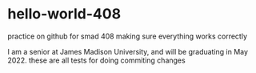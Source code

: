 # hello-world-408
practice on github for smad 408 
making sure everything works correctly

I am a senior at James Madison University, and will be graduating in May 2022. 
these are all tests for doing commiting changes
